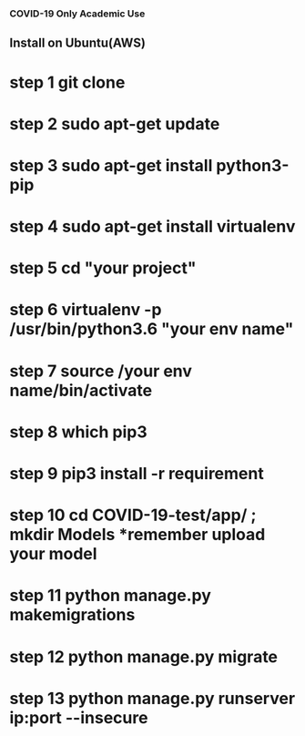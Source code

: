 ### COVID-19 Only Academic Use

## Install on Ubuntu(AWS)

# step 1 git clone

# step 2 sudo apt-get update

# step 3 sudo apt-get install python3-pip

# step 4 sudo apt-get install virtualenv

# step 5 cd "your project"

# step 6 virtualenv -p /usr/bin/python3.6 "your env name"

# step 7 source /your env name/bin/activate

# step 8 which pip3

# step 9 pip3 install -r requirement

# step 10 cd COVID-19-test/app/ ; mkdir Models  *remember upload your model

# step 11 python manage.py makemigrations

# step 12 python manage.py migrate

# step 13 python manage.py runserver ip:port --insecure


